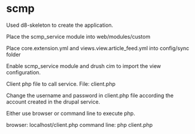 # scmp

Used d8-skeleton to create the application.

Place the scmp_service module into web/modules/custom

Place core.extension.yml and views.view.article_feed.yml into config/sync folder

Enable scmp_service module and drush cim to import the view configuration.

Client php file to call service.
File: client.php

Change the username and password in client.php file according the account created in the drupal service.

Either use browser or command line to execute php.

browser:  localhost/client.php
command line: php client.php
